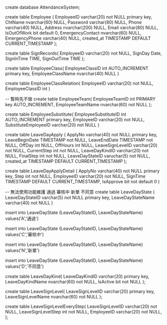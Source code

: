create database AttendanceSystem;

create table Employee (
	EmployeeID varchar(20) not NULL primary key,
    ChtName nvarchar(60) NULL,
    Password varchar(80) NULL,
    Phone varchar(40) NULL,
    Address nvarchar(200) NULL,
    Email varchar(80) NULL,
    IsOutOfWork bit default 0,
    EmergencyContact nvarchar(60) NULL,
    EmergencyPhone varchar(40) NULL,
    created_at TIMESTAMP DEFAULT CURRENT_TIMESTAMP
);

create table SignRecords(
    EmployeeID varchar(20) not NULL,
    SignDay Date,
    SignInTime  TIME,
    SignOutTime TIME
);

create table EmployeeClass(
    EmployeeClassID int AUTO_INCREMENT primary key,
    EmployeeClassName nvarchar(40) NULL
)

create table EmployeeClassRelation(
    EmployeeID varchar(20) not NULL,
    EmployeeClassID int
)

-- 暫時先不做
create table EmployeeTeam(
    EmployeeTeamID int PRIMARY key AUTO_INCREMENT,
    EmployeeTeamName nvarchar(60) not NULL
);

create table EmployeeSubstitute(
    EmployeeSubstituteID int AUTO_INCREMENT primary key,
    EmployeeID varchar(20) not NULL,
    SubstituteEmployeeID varchar(20) not NULL
)

create table LeaveDayApply (
	ApplyNo varchar(40) not NULL primary key,
    LeaveBeginDate TIMESTAMP not NULL,
    LeaveEndDate TIMESTAMP not NULL,
    OffDay int NULL,
    OffHours int NULL,
    LeaveSignLevelID varchar(20) not NULL,
    CurrentStep int not NULL,
    LeaveDayKindID varchar(20) not NULL,
    FinalStep int not NULL,
    LeaveDayStateID varuchar(5) not NULL,
    created_at TIMESTAMP DEFAULT CURRENT_TIMESTAMP
);

create table LeaveDayApplyDetail (
    ApplyNo varchar(40) not NULL primary key,
    Step int not NULL,
    EmployeeID varchar(20) not NULL,
    SignTime TIMESTAMP DEFAULT CURRENT_TIMESTAMP,
    IsApprove bit not default 0
)

-- 無法使用功能維護 通過 審核中 新單 不同意
create table LeaveDayState (
    LeaveDayStateID varchar(5) not NULL primary key,
    LeaveDayStateName varchar(40) not NULL
)

insert into LeaveDayState (LeaveDayStateID, LeaveDayStateName)
values('A','通過')

insert into LeaveDayState (LeaveDayStateID, LeaveDayStateName)
values('C','審核中')

insert into LeaveDayState (LeaveDayStateID, LeaveDayStateName)
values('N','新單')

insert into LeaveDayState (LeaveDayStateID, LeaveDayStateName)
values('D','不同意')

create table LeaveDayKind(
    LeaveDayKindID varchar(20) primary key,
    LeaveDayKindName nvarchar(60) not NULL,
    IsActive bit not NULL
);

create table LeaveSignLevel(
    LeaveSignLevelID varchar(20) primary key,
    LeaveSignLevelName nvarchar(60) not NULL
);

create table LeaveSignLevelEveryStep(
    LeaveSignLevelID varchar(20) not NULL,
    LeaveSignLevelStep int not NULL,
    EmployeeID varchar(20) not NULL,
);